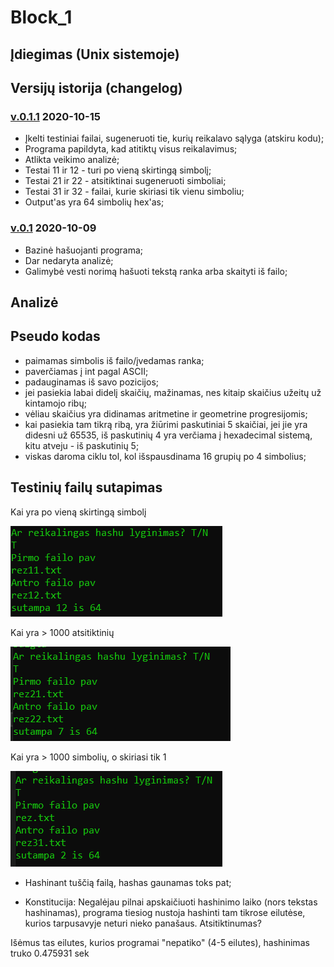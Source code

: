 # Block_1

## Įdiegimas (Unix sistemoje)

## Versijų istorija (changelog)

### [v.0.1.1]() 2020-10-15

- Įkelti testiniai failai, sugeneruoti tie, kurių reikalavo sąlyga (atskiru kodu);
- Programa papildyta, kad atitiktų visus reikalavimus;
- Atlikta veikimo analizė;
- Testai 11 ir 12 - turi po vieną skirtingą simbolį;
- Testai 21 ir 22 - atsitiktinai sugeneruoti simboliai;
- Testai 31 ir 32 - failai, kurie skiriasi tik vienu simboliu;
- Output'as yra 64 simbolių hex'as;


### [v.0.1](https://github.com/GudUgne/Block_1/releases/tag/v0.1) 2020-10-09

- Bazinė hašuojanti programa;
- Dar nedaryta analizė;
- Galimybė vesti norimą hašuoti tekstą ranka arba skaityti iš failo;


## Analizė


## Pseudo kodas

- paimamas simbolis iš failo/įvedamas ranka;
- paverčiamas į int pagal ASCII;
- padauginamas iš savo pozicijos;
- jei pasiekia labai didelį skaičių, mažinamas, nes kitaip skaičius užeitų už kintamojo ribų;
- vėliau skaičius yra didinamas aritmetine ir geometrine progresijomis;
- kai pasiekia tam tikrą ribą, yra žiūrimi paskutiniai 5 skaičiai, jei jie yra didesni už 65535, iš paskutinių 4 yra verčiama į hexadecimal sistemą, kitu atveju - iš paskutinių 5;
- viskas daroma ciklu tol, kol išspausdinama 16 grupių po 4 simbolius;


## Testinių failų sutapimas
Kai yra po vieną skirtingą simbolį

![Kai yra po vieną skirtingą simbolį](https://github.com/GudUgne/Block_1/blob/main/Screenshot_1.png)

Kai yra > 1000 atsitiktinių

![Kai yra > 1000 atsitiktinių](https://github.com/GudUgne/Block_1/blob/main/Screenshot_2.png)

Kai yra > 1000 simbolių, o skiriasi tik 1

![Kai yra > 1000 simbolių, o skiriasi tik 1](https://github.com/GudUgne/Block_1/blob/main/Screenshot_3.png)


- Hashinant tuščią failą, hashas gaunamas toks pat;

- Konstitucija:
Negalėjau pilnai apskaičiuoti hashinimo laiko (nors tekstas hashinamas), programa tiesiog nustoja hashinti tam tikrose eilutėse, kurios tarpusavyje neturi nieko panašaus. Atsitiktinumas?

Išėmus tas eilutes, kurios programai "nepatiko" (4-5 eilutes), hashinimas truko 0.475931 sek
